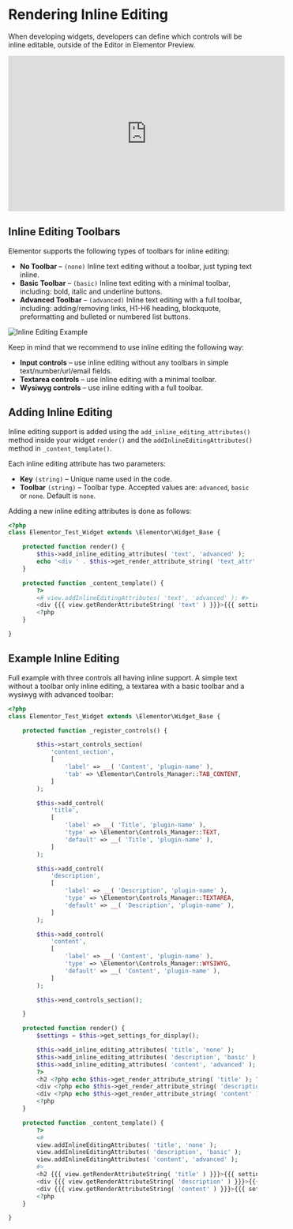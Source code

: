 # Rendering Inline Editing

When developing widgets, developers can define which controls will be inline editable, outside of the Editor in Elementor Preview.

<iframe width="560" height="315"src="https://www.youtube.com/embed/miNu2oONgYI" frameborder="0" allowfullscreen></iframe>

## Inline Editing Toolbars

Elementor supports the following types of toolbars for inline editing:

* **No Toolbar** – `(none)` Inline text editing without a toolbar, just typing text inline.
* **Basic Toolbar** – `(basic)` Inline text editing with a minimal toolbar, including: bold, italic and underline buttons.
* **Advanced Toolbar** – `(advanced)` Inline text editing with a full toolbar, including: adding/removing links, H1-H6 heading, blockquote, preformatting and bulleted or numbered list buttons.

![Inline Editing Example](/assets/img/inline-editing-example.png)

Keep in mind that we recommend to use inline editing the following way:

* **Input controls** – use inline editing without any toolbars in simple text/number/url/email fields.
* **Textarea controls** – use inline editing with a minimal toolbar.
* **Wysiwyg controls** – use inline editing with a full toolbar.

## Adding Inline Editing

Inline editing support is added using the `add_inline_editing_attributes()` method inside your widget `render()` and the `addInlineEditingAttributes()` method in `_content_template()`.

Each inline editing attribute has two parameters:

* **Key** `(string)` – Unique name used in the code.
* **Toolbar** `(string)` – Toolbar type. Accepted values are: `advanced`, `basic` or `none`. Default is `none`.

Adding a new inline editing attributes is done as follows:

```php {5-6,11-12}
<?php
class Elementor_Test_Widget extends \Elementor\Widget_Base {

	protected function render() {
		$this->add_inline_editing_attributes( 'text', 'advanced' );
		echo '<div ' . $this->get_render_attribute_string( 'text_attr' ) . '>' . $this->get_settings( 'text' ) . '</div>';
	}

	protected function _content_template() {
		?>
		<# view.addInlineEditingAttributes( 'text', 'advanced' ); #>
		<div {{{ view.getRenderAttributeString( 'text' ) }}}>{{{ settings.text }}}</div>
		<?php
	}

}
```

## Example Inline Editing

Full example with three controls all having inline support. A simple text without a toolbar only inline editing, a textarea with a basic toolbar and a wysiwyg with advanced toolbar:

```php {48-50,52-54,61-63,65-67}
<?php
class Elementor_Test_Widget extends \Elementor\Widget_Base {

	protected function _register_controls() {

		$this->start_controls_section(
			'content_section',
			[
				'label' => __( 'Content', 'plugin-name' ),
				'tab' => \Elementor\Controls_Manager::TAB_CONTENT,
			]
		);

		$this->add_control(
			'title',
			[
				'label' => __( 'Title', 'plugin-name' ),
				'type' => \Elementor\Controls_Manager::TEXT,
				'default' => __( 'Title', 'plugin-name' ),
			]
		);

		$this->add_control(
			'description',
			[
				'label' => __( 'Description', 'plugin-name' ),
				'type' => \Elementor\Controls_Manager::TEXTAREA,
				'default' => __( 'Description', 'plugin-name' ),
			]
		);

		$this->add_control(
			'content',
			[
				'label' => __( 'Content', 'plugin-name' ),
				'type' => \Elementor\Controls_Manager::WYSIWYG,
				'default' => __( 'Content', 'plugin-name' ),
			]
		);

		$this->end_controls_section();

	}

	protected function render() {
		$settings = $this->get_settings_for_display();

		$this->add_inline_editing_attributes( 'title', 'none' );
		$this->add_inline_editing_attributes( 'description', 'basic' );
		$this->add_inline_editing_attributes( 'content', 'advanced' );
		?>
		<h2 <?php echo $this->get_render_attribute_string( 'title' ); ?>><?php echo $settings['title']; ?></h2>
		<div <?php echo $this->get_render_attribute_string( 'description' ); ?>><?php echo $settings['description']; ?></div>
		<div <?php echo $this->get_render_attribute_string( 'content' ); ?>><?php echo $settings['content']; ?></div>
		<?php
	}

	protected function _content_template() {
		?>
		<#
		view.addInlineEditingAttributes( 'title', 'none' );
		view.addInlineEditingAttributes( 'description', 'basic' );
		view.addInlineEditingAttributes( 'content', 'advanced' );
		#>
		<h2 {{{ view.getRenderAttributeString( 'title' ) }}}>{{{ settings.title }}}</h2>
		<div {{{ view.getRenderAttributeString( 'description' ) }}}>{{{ settings.description }}}</div>
		<div {{{ view.getRenderAttributeString( 'content' ) }}}>{{{ settings.content }}}</div>
		<?php
	}

}
```
